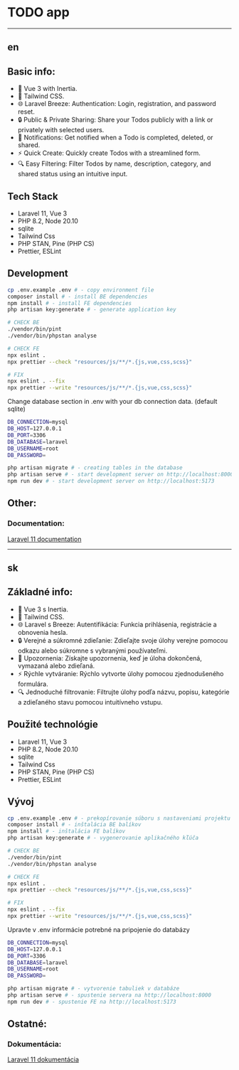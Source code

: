 # TODO app

---
## en

##  Basic info:

- 🚧 Vue 3 with Inertia.
- 🎨 Tailwind CSS.
- 🌐 Laravel Breeze: Authentication: Login, registration, and password reset.
- 🔒 Public & Private Sharing: Share your Todos publicly with a link or privately with selected users.
- 🔔 Notifications: Get notified when a Todo is completed, deleted, or shared.
- ⚡ Quick Create: Quickly create Todos with a streamlined form.
- 🔍 Easy Filtering: Filter Todos by name, description, category, and shared status using an intuitive input.

## Tech Stack
- Laravel 11, Vue 3
- PHP 8.2, Node 20.10
- sqlite
- Tailwind Css
- PHP STAN, Pine (PHP CS)
- Prettier, ESLint

## Development
```bash
cp .env.example .env # - copy environment file
composer install # - install BE dependencies
npm install # - install FE dependencies
php artisan key:generate # - generate application key
```
```bash
# CHECK BE
./vendor/bin/pint
./vendor/bin/phpstan analyse

# CHECK FE
npx eslint . 
npx prettier --check "resources/js/**/*.{js,vue,css,scss}"

# FIX
npx eslint . --fix
npx prettier --write "resources/js/**/*.{js,vue,css,scss}"
```

Change database section in .env with your db connection data. (default sqlite)

```bash
DB_CONNECTION=mysql
DB_HOST=127.0.0.1
DB_PORT=3306
DB_DATABASE=laravel
DB_USERNAME=root
DB_PASSWORD=
```
```bash
php artisan migrate # - creating tables in the database
php artisan serve # - start development server on http://localhost:8000
npm run dev # - start development server on http://localhost:5173
```

## Other:
### Documentation:
[Laravel 11 documentation](https://laravel.com/docs/11.x)

---

## sk

##  Základné info:
- 🚧 Vue 3 s Inertia.
- 🎨 Tailwind CSS.
- 🌐 Laravel s Breeze: Autentifikácia: Funkcia prihlásenia, registrácie a obnovenia hesla.
- 🔒 Verejné a súkromné zdieľanie: Zdieľajte svoje úlohy verejne pomocou odkazu alebo súkromne s vybranými používateľmi.
- 🔔 Upozornenia: Získajte upozornenia, keď je úloha dokončená, vymazaná alebo zdieľaná.
- ⚡ Rýchle vytváranie: Rýchlo vytvorte úlohy pomocou zjednodušeného formulára.
- 🔍 Jednoduché filtrovanie: Filtrujte úlohy podľa názvu, popisu, kategórie a zdieľaného stavu pomocou intuitívneho vstupu.

## Použité technológie
- Laravel 11, Vue 3
- PHP 8.2, Node 20.10
- sqlite
- Tailwind Css
- PHP STAN, Pine (PHP CS)
- Prettier, ESLint

## Vývoj
```bash
cp .env.example .env # - prekopírovanie súboru s nastaveniami projektu
composer install # - inštalácia BE balíkov
npm install # - inštalácia FE balíkov
php artisan key:generate # - vygenerovanie aplikačného kľúča
```
 
```bash
# CHECK BE
./vendor/bin/pint
./vendor/bin/phpstan analyse

# CHECK FE
npx eslint . 
npx prettier --check "resources/js/**/*.{js,vue,css,scss}"

# FIX
npx eslint . --fix
npx prettier --write "resources/js/**/*.{js,vue,css,scss}"
```
Upravte v .env informácie potrebné na pripojenie do databázy

```bash
DB_CONNECTION=mysql
DB_HOST=127.0.0.1
DB_PORT=3306
DB_DATABASE=laravel
DB_USERNAME=root
DB_PASSWORD=
```
```bash
php artisan migrate # - vytvorenie tabuliek v databáze
php artisan serve # - spustenie servera na http://localhost:8000
npm run dev # - spustenie FE na http://localhost:5173
```

## Ostatné:
### Dokumentácia:
[Laravel 11 dokumentácia](https://laravel.com/docs/11.x)
